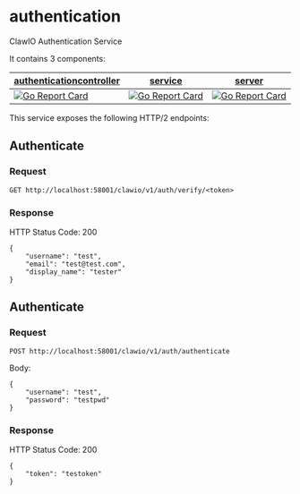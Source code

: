 # authentication
ClawIO Authentication Service

It contains 3 components:

| [authenticationcontroller](authenticationcontroller)  | [service](service)       | [server](server)       |
| ------------------------- | ------------- | -------------|
| [![Go Report Card](https://goreportcard.com/badge/github.com/clawio/authentication/authenticationcontroller)](https://goreportcard.com/report/github.com/clawio/authentication/authenticationcontroller)  | [![Go Report Card](https://goreportcard.com/badge/github.com/clawio/authentication/service)](https://goreportcard.com/report/github.com/clawio/authentication/authenticationcontroller) | [![Go Report Card](https://goreportcard.com/badge/github.com/clawio/authentication/authenticationcontroller)](https://goreportcard.com/report/github.com/clawio/authentication/server) |


This service exposes the following HTTP/2 endpoints:

## Authenticate 

### Request

```
GET http://localhost:58001/clawio/v1/auth/verify/<token>
```

### Response

HTTP Status Code: 200

```
{
	"username": "test",
	"email": "test@test.com",
	"display_name": "tester"
}
```

## Authenticate 

### Request

```
POST http://localhost:58001/clawio/v1/auth/authenticate
```
Body:

```
{
	"username": "test",
	"password": "testpwd"
}
```

### Response

HTTP Status Code: 200

```
{
	"token": "testoken"
}
```
